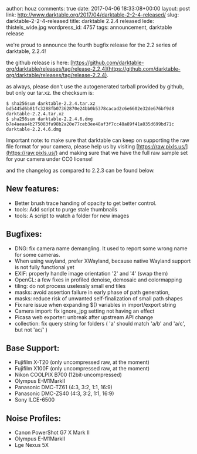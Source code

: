 author: houz
comments: true
date: 2017-04-06 18:33:08+00:00
layout: post
link: http://www.darktable.org/2017/04/darktable-2-2-4-released/
slug: darktable-2-2-4-released
title: darktable 2.2.4 released
lede: thistels_wide.jpg
wordpress_id: 4757
tags: announcement, darktable release

we're proud to announce the fourth bugfix release for the 2.2 series of darktable, 2.2.4!

the github release is here: [https://github.com/darktable-org/darktable/releases/tag/release-2.2.4](https://github.com/darktable-org/darktable/releases/tag/release-2.2.4).

as always, please don't use the autogenerated tarball provided by github, but only our tar.xz. the checksum is:

    $ sha256sum darktable-2.2.4.tar.xz
    bd5445d6b81fc3288fb07362870e24bb0b5378cacad2c6e6602e32de676bf9d8  darktable-2.2.4.tar.xz
    $ sha256sum darktable-2.2.4.6.dmg
    b7e4aeaa4b275083fa98b2a20e77ceb3ee48af3f7cc48a89f41a035d699bd71c  darktable-2.2.4.6.dmg

Important note: to make sure that darktable can keep on supporting the raw file format for your camera, please help us by visiting [https://raw.pixls.us/](https://raw.pixls.us/) and making sure that we have the full raw sample set for your camera under CC0 license!

and the changelog as compared to 2.2.3 can be found below.

## New features:

* Better brush trace handing of opacity to get better control.
* tools: Add script to purge stale thumbnails
* tools: A script to watch a folder for new images

## Bugfixes:

* DNG: fix camera name demangling. It used to report some wrong name for some cameras.
* When using wayland, prefer XWayland, because native Wayland support is not fully functional yet
* EXIF: properly handle image orientation '2' and '4' (swap them)
* OpenCL: a few fixes in profiled denoise, demosaic and colormapping
* tiling: do not process uselessly small end tiles
* masks: avoid assertion failure in early phase of path generation,
* masks: reduce risk of unwanted self-finalization of small path shapes
* Fix rare issue when expanding $() variables in import/export string
* Camera import: fix ignore_jpg setting not having an effect
* Picasa web exporter: unbreak after upstream API change
* collection: fix query string for folders ( 'a' should match 'a/b' and 'a/c', but not 'ac/' )

## Base Support:

* Fujifilm X-T20 (only uncompressed raw, at the moment)
* Fujifilm X100F (only uncompressed raw, at the moment)
* Nikon COOLPIX B700 (12bit-uncompressed)
* Olympus E-M1MarkII
* Panasonic DMC-TZ61 (4:3, 3:2, 1:1, 16:9)
* Panasonic DMC-ZS40 (4:3, 3:2, 1:1, 16:9)
* Sony ILCE-6500

## Noise Profiles:

* Canon PowerShot G7 X Mark II
* Olympus E-M1MarkII
* Lge Nexus 5X
